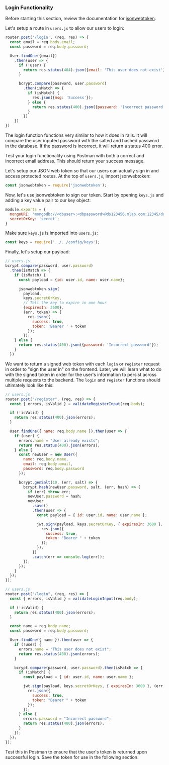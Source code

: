### Login Functionality

Before starting this section, review the documentation for [jsonwebtoken](https://www.npmjs.com/package/jsonwebtoken).

Let's setup a route in ```users.js``` to allow our users to login:

```JavaScript
router.post('/login', (req, res) => {
  const email = req.body.email;
  const password = req.body.password;

  User.findOne({email})
    .then(user => {
      if (!user) {
        return res.status(404).json({email: 'This user does not exist'});
      }

      bcrypt.compare(password, user.password)
        .then(isMatch => {
          if (isMatch) {
            res.json({msg: 'Success'});
          } else {
            return res.status(400).json({password: 'Incorrect password'});
          }
        })
    })
})
```

The login function functions very similar to how it does in rails.  It will compare the user inputed password with the salted and hashed password in the database.  If the password is incorrect, it will return a status 400 error.

Test your login functionality using Postman with both a correct and incorrect email address. This should return your success message.

Let's setup our JSON web token so that our users can actually sign in and access protected routes. At the top of ```users.js```, import jsonwebtoken:

```JavaScript
const jsonwebtoken = require('jsonwebtoken');
```

Now, let's use jsonwebtoken to sign our token. Start by opening ```keys.js``` and adding a key value pair to our key object:

```JavaScript
module.exports = {
  mongoURI: 'mongodb://<dbuser>:<dbpassword>@ds123456.mlab.com:12345/databasename'
  secretOrKey: 'secret';
}
```

Make sure ```keys.js``` is imported into ```users.js```:

```JavaScript
const keys = require('../../config/keys');
```

Finally, let's setup our payload:

```JavaScript
// users.js
bcrypt.compare(password, user.password)
  .then(isMatch => {
    if (isMatch) {
      const payload = {id: user.id, name: user.name};

      jsonwebtoken.sign(
        payload,
        keys.secretOrKey,
        // Tell the key to expire in one hour
        {expiresIn: 3600},
        (err, token) => {
          res.json({
            success: true,
            token: 'Bearer ' + token
          });
        });
    } else {
      return res.status(400).json({password: 'Incorrect password'});
    }
  })
```

We want to return a signed web token with each ```login``` or ```register``` request in order to "sign the user in" on the frontend. Later, we will learn what to do with the signed token in order for the user's information to persist across multiple requests to the backend. The ```login``` and ```register``` functions should ultimately look like this:

```JavaScript
// users.js
router.post("/register", (req, res) => {
  const { errors, isValid } = validateRegisterInput(req.body);

  if (!isValid) {
    return res.status(400).json(errors);
  }

  User.findOne({ name: req.body.name }).then(user => {
    if (user) {
      errors.name = "User already exists";
      return res.status(400).json(errors);
    } else {
      const newUser = new User({
        name: req.body.name,
        email: req.body.email,
        password: req.body.password
      });

      bcrypt.genSalt(10, (err, salt) => {
        bcrypt.hash(newUser.password, salt, (err, hash) => {
          if (err) throw err;
          newUser.password = hash;
          newUser
            .save()
            .then(user => {
              const payload = { id: user.id, name: user.name };

              jwt.sign(payload, keys.secretOrKey, { expiresIn: 3600 }, (err, token) => {
                res.json({
                  success: true,
                  token: "Bearer " + token
                });
              });
            })
            .catch(err => console.log(err));
        });
      });
    }
  });
});
```

```JavaScript
// users.js
router.post("/login", (req, res) => {
  const { errors, isValid } = validateLoginInput(req.body);

  if (!isValid) {
    return res.status(400).json(errors);
  }

  const name = req.body.name;
  const password = req.body.password;

  User.findOne({ name }).then(user => {
    if (!user) {
      errors.name = "This user does not exist";
      return res.status(400).json(errors);
    }

    bcrypt.compare(password, user.password).then(isMatch => {
      if (isMatch) {
        const payload = { id: user.id, name: user.name };

        jwt.sign(payload, keys.secretOrKeys, { expiresIn: 3600 }, (err, token) => {
          res.json({
            success: true,
            token: "Bearer " + token
          });
        });
      } else {
        errors.password = "Incorrect password";
        return res.status(400).json(errors);
      }
    });
  });
});
```

Test this in Postman to ensure that the user's token is returned upon successful login. Save the token for use in the following section.